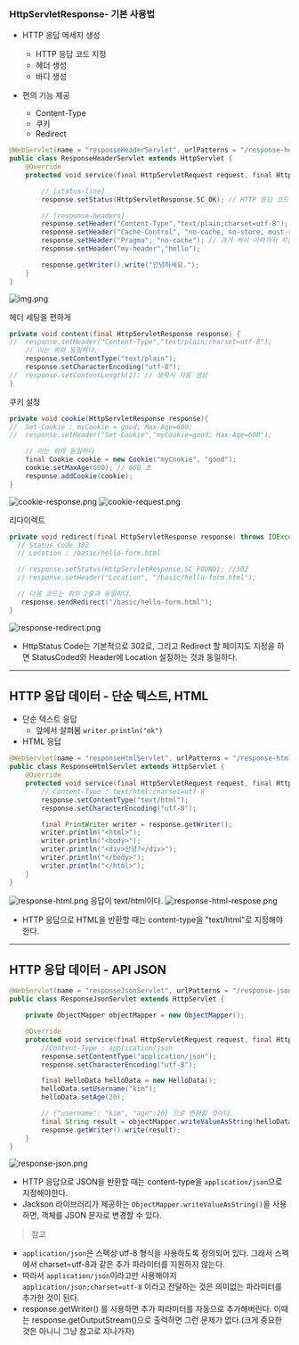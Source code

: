### HttpServletResponse- 기본 사용법

- HTTP 응답 메세지 생성
    - HTTP 응답 코드 지정
    - 헤더 생성
    - 바디 생성

- 편의 기능 제공
    - Content-Type
    - 쿠키
    - Redirect

```java
@WebServlet(name = "responseHeaderServlet", urlPatterns = "/response-header")
public class ResponseHeaderServlet extends HttpServlet {
    @Override
    protected void service(final HttpServletRequest request, final HttpServletResponse response) throws ServletException, IOException {

        // [status-line]
        response.setStatus(HttpServletResponse.SC_OK); // HTTP 응답 코드 지정

        // [response-headers]
        response.setHeader("Content-Type","text/plain;charset=utf-8");
        response.setHeader("Cache-Control", "no-cache, no-store, must-revalidate"); // 캐시 완전 무효화
        response.setHeader("Pragma", "no-cache"); // 과거 캐시 이력까지 지움 (완전 캐시 무효화를 위해서는 윗 라인과 같이 작성해주면 된다.)
        response.setHeader("my-header","hello");

        response.getWriter().write("안녕하세요.");
    }
}
```

![img.png](imgs/response-header.png)

헤더 세팅을 편하게

```java
private void content(final HttpServletResponse response) {
//  response.setHeader("Content-Type","text/plain;charset=utf-8");
    // 이는 위와 동일하다.
    response.setContentType("text/plain");
    response.setCharacterEncoding("utf-8");
//  response.setContentLength(2); // 생략시 자동 생성
}
```

쿠키 설정

```java
private void cookie(HttpServletResponse response){
//  Set-Cookie : myCookie = good; Max-Age=600;
//  response.setHeader("Set-Cookie","myCookie=good; Max-Age=600");

    // 이는 위와 동일하다
    final Cookie cookie = new Cookie("myCookie", "good");
    cookie.setMaxAge(600); // 600 초
    response.addCookie(cookie);
}
```

![cookie-response.png](imgs/cookie-response.png)
![cookie-request.png](imgs/cookie-request.png)

리다이렉트

```java
private void redirect(final HttpServletResponse response) throws IOException {
  // Status Code 302
  // Location : /basic/hello-form.html

  // response.setStatus(HttpServletResponse.SC_FOUND); //302
  // response.setHeader("Location", "/basic/hello-form.html");

  // 다음 코드는 위의 2줄과 동일하다.
   response.sendRedirect("/basic/hello-form.html");
}
```

![response-redirect.png](imgs/response-redirect.png)

- HttpStatus Code는 기본적으로 302로, 그리고 Redirect 할 페이지도 지정을 하면 StatusCoded와 Header에 Location 설정하는 것과 동일하다.

---

## HTTP 응답 데이터 - 단순 텍스트, HTML

- 단순 텍스트 응답
    - 앞에서 살펴봄 `writer.println("ok")`
- HTML 응답

```java
@WebServlet(name = "responseHtmlServlet", urlPatterns = "/response-html")
public class ResponseHtmlServlet extends HttpServlet {
    @Override
    protected void service(final HttpServletRequest request, final HttpServletResponse response) throws ServletException, IOException {
        // Content-Type : text/html;charset=utf-8
        response.setContentType("text/html");
        response.setCharacterEncoding("utf-8");

        final PrintWriter writer = response.getWriter();
        writer.println("<html>");
        writer.println("<body>");
        writer.println("<div>안녕?</div>");
        writer.println("</body>");
        writer.println("</html>");
    }
}
```

![response-html.png](imgs/response-html.png)
응답이 text/html이다.
![response-html-respose.png](imgs/response-html-respose.png)

- HTTP 응답으로 HTML을 반환할 때는 content-type을 "text/html"로 지정해야 한다.

---

## HTTP 응답 데이터 - API JSON

```java
@WebServlet(name = "responseJsonServlet", urlPatterns = "/response-json")
public class ResponseJsonServlet extends HttpServlet {

    private ObjectMapper objectMapper = new ObjectMapper();

    @Override
    protected void service(final HttpServletRequest request, final HttpServletResponse response) throws ServletException, IOException {
        //Content-Type : application/json
        response.setContentType("application/json");
        response.setCharacterEncoding("utf-8");

        final HelloData helloData = new HelloData();
        helloData.setUsername("kim");
        helloData.setAge(20);

        // {"username": "kim", "age":20} 으로 변환할 것이다.
        final String result = objectMapper.writeValueAsString(helloData);
        response.getWriter().write(result);
    }
}
```

![response-json.png](imgs/response-json.png)

- HTTP 응답으로 JSON을 반환할 때는 content-type을 `application/json`으로 지정해야한다.
- Jackson 라이브러리가 제공하는 `ObjectMapper.writeValueAsString()`을 사용하면, 객체를 JSON 문자로 변경할 수 있다.

> 참고

- `application/json`은 스펙상 utf-8 형식을 사용하도록 정의되어 있다. 그래서 스펙에서 charset=utf-8과 같은 추가 파라미터를 지원하지 않는다.
- 따라서 `application/json`이라고만 사용해야지 `application/json;charset=utf-8` 이라고 전달하는 것은 의미없는 파라미터를 추가한 것이 된다.
- response.getWriter() 를 사용하면 추가 파라미터를 자동으로 추가해버린다. 이때는 response.getOutputStream()으로 출력하면 그런 문제가 없다.(크게 중요한 것은 아니니 그냥 참고로 지나가자)

